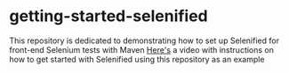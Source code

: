 # getting-started-selenified
This repository is dedicated to demonstrating how to set up Selenified for front-end Selenium tests with Maven
[Here's](https://www.google.com) a video with instructions on how to get started with Selenified using this repository as an example 
